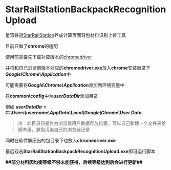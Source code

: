# StarRailStationBackpackRecognitionUpload
星穹铁道[StarRailStation](https://starrailstation.com/cn)养成计算页面背包材料识别上传工具

目前只做了**chrome**的适配

使用前需要先下载对应版本的[chromedriver](https://chromedriver.storage.googleapis.com/index.html)

并将和自己浏览器版本对应的**chromedriver.exe**放入**chrome**安装目录下***Google\Chrome\Application***中

可能需要将***Google\Chrome\Application***添加到环境变量中

在**common\config**中为***userDataDir***添加目录

例如 ***userDataDir = C:\Users\username\AppData\Local\Google\Chrome\User Data***

> 注：此目录只是作为浏览器用户数据存放位置，可以自己新建一个文件夹给脚本用，避免污染自己的浏览器记录

同时在软件解压出的包目录下也放入**chromedriver.exe**

最后双击**StarRailStationBackpackRecognitionUpload.exe**即可运行脚本

**##部分材料因均衡等级不够未能获得，后续等级达到后会进行更新##**

